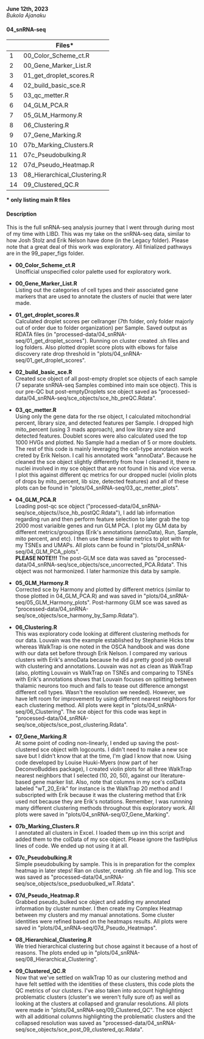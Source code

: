 **June 12th, 2023**     
*Bukola Ajanaku* 

#### 04_snRNA-seq ####

|   |       Files*     |
| --- | --------------- |
| 1 | 00_Color_Scheme_ct.R |
| 2 | 00_Gene_Marker_List.R | 
| 3 | 01_get_droplet_scores.R |
| 4 | 02_build_basic_sce.R | 
| 5 | 03_qc_metter.R | 
| 6 | 04_GLM_PCA.R | 
| 7 | 05_GLM_Harmony.R | 
| 8 | 06_Clustering.R | 
| 9 | 07_Gene_Marking.R |
| 10 | 07b_Marking_Clusters.R | 
| 11 | 07c_Pseudobulking.R | 
| 12 | 07d_Pseudo_Heatmap.R | 
| 13 |  08_Hierarchical_Clustering.R | 
| 14 | 09_Clustered_QC.R | 

**\* only listing main R files**


#### Description ####

This is the full snRNA-seq analysis journey that I went through during most of my time with LIBD. This was my take on the snRNA-seq data, similar to how Josh Stolz and Erik Nelson have done (in the Legacy folder). Please note that a great deal of this work was exploratory. All finialized pathways are in the 99_paper_figs folder.

- **00_Color_Scheme_ct.R**     
Unofficial unspecified color palette used for exploratory work.

- **00_Gene_Marker_List.R**    
Listing out the categories of cell types and their associated gene markers that are used to annotate the clusters of nuclei that were later made.

- **01_get_droplet_scores.R**      
Calculated droplet scores per cellranger (7th folder, only folder majorly out of order due to folder organization) per Sample. Saved output as RDATA files (in "processed-data/04_snRNA-seq/01_get_droplet_scores"). Running on cluster created .sh files and log folders. Also plotted droplet score plots with elbows for false discovery rate drop threshold in "plots/04_snRNA-seq/01_get_droplet_scores". 

- **02_build_basic_sce.R**     
Created sce object of all post-empty droplet sce objects of each sample (7 separate snRNA-seq Samples combined into main sce object). This is our pre-QC but post-emptyDroplets sce object saved as "processed-data/04_snRNA-seq/sce_objects/sce_hb_preQC.Rdata".

- **03_qc_metter.R**       
Using only the gene data for the rse object, I calculated mitochondrial percent, library size, and detected features per Sample. I dropped high mito_percent (using 3 mads approach), and low library size and detected features. Doublet scores were also calculated used the top 1000 HVGs and plotted. No Sample had a median of 5 or more doublets. 
The rest of this code is mainly leveraging the cell-type annotaion work creted by Erik Nelson. I call his annotated work "annoData". Because he cleaned the sce object slightly differently from how I cleaned it, there re nuclei involved in my sce object that are not found in his and vice versa. I plot this against different qc metrics for our dropped nuclei (violin plots of drops by mito_percent, lib size, detected features) and all of these plots can be found in "plots/04_snRNA-seq/03_qc_metter_plots".

- **04_GLM_PCA.R**      
Loading post-qc sce object ("processed-data/04_snRNA-seq/sce_objects//sce_hb_postQC.Rdata"), I add lab information regarding run and then perform feature selection to later grab the top 2000 most variaible genes and run GLM PCA. I plot my GLM data by different metrics/groupings (Erik's annotations (annoData), Run, Sample, mito percent, and etc). I then use these similar metrics to plot with for my TSNEs and UMAPs. All plots cann be found in "plots/04_snRNA-seq/04_GLM_PCA_plots".  
**PLEASE NOTE!!!**  The post-GLM sce data was saved as 
"processed-data/04_snRNA-seq/sce_objects/sce_uncorrected_PCA.Rdata". This object was not harmonized. I later harmonize this data by sample. 


- **05_GLM_Harmony.R**      
Corrected sce by Harmony and plotted by different metrics (similar to those plotted in 04_GLM_PCA.R) and was saved in "plots/04_snRNA-seq/05_GLM_Harmony_plots". Post-harmony GLM sce was saved as "processed-data/04_snRNA-seq/sce_objects/sce_harmony_by_Samp.Rdata"). 

- **06_Clustering.R**       
This was exploratory code looking at different clustering methods for our data. Louvain was the example established by Stephanie Hicks btw whereas WalkTrap is one noted in the OSCA handbook and was done with our data set before through Erik Nelson. I compared my various clusters with Erik's annoData because he did a pretty good job overall with clustering and annotations. Louvain was not as clean as WalkTrap (also, plotting Louvain vs WalkTrap on TSNEs and comparing to TSNEs with Erik's annotations shows that Louvain focuses on splitting between thalamic neurons too much and fails to tease out difference amongst different cell types. Wasn't the resolution we needed). However, we have left room for improvement by using different nearest neighbors for each clustering method. All plots were kept in "plots/04_snRNA-seq/06_Clustering". The sce object for this code was kept in "processed-data/04_snRNA-seq/sce_objects/sce_post_clustering.Rdata".

- **07_Gene_Marking.R**     
At some point of coding non-linearly, I ended up saving the post-clustered sce object with logcounts. I didn't need to make a new sce save but I didn't know that at the time, I'm glad I know that now. Using code developed by Louise Huuki-Myers (now part of her DeconvoBuddies package), I created violin plots for all three WalkTrap nearest neighbors that I selected (10, 20, 50), against our literature-based gene marker list. Also, note that columns in my sce's colData labeled "wT_20_Erik" for instance is the WalkTrap 20 method and I subscripted with Erik because it was the clustering method that Erik used not because they are Erik's notations. Remember, I was runnning many different clustering methods throughout this exploratory work. All plots were saved in "plots/04_snRNA-seq/07_Gene_Marking".

- **07b_Marking_Clusters.R**        
I annotated all clusters in Excel. I loaded them up inn this script and added them to the colData of my sce object. Please ignore the fastHplus lines of code. We ended up not using it at all.

- **07c_Pseudobulking.R**       
Simple pseudobulking by sample. This is in preparation for the complex heatmap in later steps! Ran on cluster, creating .sh file and log. This sce was saved as "processed-data/04_snRNA-seq/sce_objects/sce_pseduobulked_wT.Rdata".

- **07d_Pseudo_Heatmap.R**          
Grabbed pseudo_bulked sce object and adding my annotated information by cluster number. I then create my Complex Heatmap between my clusters and my manual annotations. Some cluster identities were refined based on the heatmaps results. All plots were saved in "plots/04_snRNA-seq/07d_Pseudo_Heatmaps".

- **08_Hierarchical_Clustering.R**      
We tried hierarchical clustering but chose against it because of a host of reasons. The plots ended up in "plots/04_snRNA-seq/08_Hierarchical_Clustering".

- **09_Clustered_QC.R**         
Now that we've settled on walkTrap 10 as our clustering method and have felt settled with the identities of these clusters, this code plots the QC metrics of our clusters. I've also taken into account highlighting problematic clusters (cluster's we weren't fully sure of) as well as looking at the clusters at collapsed and granular resolutions. All plots were made in "plots/04_snRNA-seq/09_Clustered_QC". The sce object with all additional columns highlighting the problematic clusters and the collapsed resolution was saved as "processed-data/04_snRNA-seq/sce_objects/sce_post_09_clustered_qc.Rdata".
